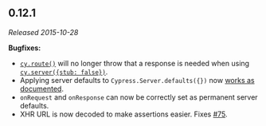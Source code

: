 ## 0.12.1

_Released 2015-10-28_

**Bugfixes:**

- [`cy.route()`](/api/commands/route) will no longer throw that a response is
  needed when using [`cy.server({stub: false})`](/api/commands/server).
- Applying server defaults to `Cypress.Server.defaults({})` now
  [works as documented](/api/cypress-api/cypress-server).
- `onRequest` and `onResponse` can now be correctly set as permanent server
  defaults.
- XHR URL is now decoded to make assertions easier. Fixes
  [#75](https://github.com/cypress-io/cypress/issues/75).
